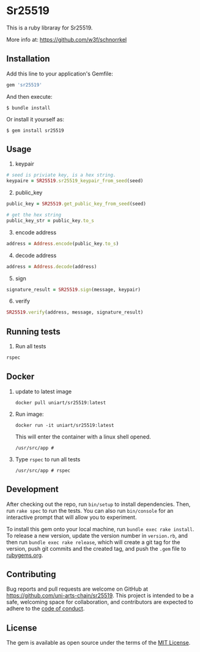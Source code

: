 # Sr25519

This is a ruby libraray for Sr25519.

More info at: https://github.com/w3f/schnorrkel

## Installation

Add this line to your application's Gemfile:

```ruby
gem 'sr25519'
```

And then execute:

    $ bundle install

Or install it yourself as:

    $ gem install sr25519

## Usage

1.  keypair

```ruby
# seed is priviate key, is a hex string.
keypaire = SR25519.sr25519_keypair_from_seed(seed)

```

2. public_key

```ruby
public_key = SR25519.get_public_key_from_seed(seed)

# get the hex string
public_key_str = public_key.to_s

```

3. encode address
```ruby
address = Address.encode(public_key.to_s)
```

4. decode address

```ruby
address = Address.decode(address)
```

5. sign

```ruby
signature_result = SR25519.sign(message, keypair)

```

6. verify

```ruby
SR25519.verify(address, message, signature_result)
```

## Running tests
1. Run all tests

```ruby
rspec
```


## Docker

1. update to latest image

   `docker pull uniart/sr25519:latest`

2. Run image:

   `docker run -it uniart/sr25519:latest`

   This  will enter the container with a linux shell opened. 

   ```shell
   /usr/src/app # 
   ```

3. Type `rspec` to run all tests

   ```shell
   /usr/src/app # rspec
   
   ```

## Development

After checking out the repo, run `bin/setup` to install dependencies. Then, run `rake spec` to run the tests. You can also run `bin/console` for an interactive prompt that will allow you to experiment.

To install this gem onto your local machine, run `bundle exec rake install`. To release a new version, update the version number in `version.rb`, and then run `bundle exec rake release`, which will create a git tag for the version, push git commits and the created tag, and push the `.gem` file to [rubygems.org](https://rubygems.org).

## Contributing

Bug reports and pull requests are welcome on GitHub at https://github.com/uni-arts-chain/sr25519. This project is intended to be a safe, welcoming space for collaboration, and contributors are expected to adhere to the [code of conduct](https://github.com/uni-arts-chain/sr25519/blob/master/CODE_OF_CONDUCT.md).

## License

The gem is available as open source under the terms of the [MIT License](https://opensource.org/licenses/MIT).
